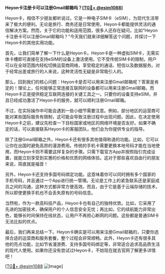 **Heyon卡注册卡可以注册Gmail邮箱吗？[[TG💪+ @esim1088](https://t.me/s/esim1088)]**

Heyon卡，相信不少朋友都听说过。它是一种电子SIM卡（eSIM），为现代生活带来了极大的便利。无论是旅行、商务还是日常使用，Heyon卡都能提供灵活的通信解决方案。然而，关于它的功能和适用范围，很多人还存在疑问，比如“Heyon卡注册卡可以注册Gmail邮箱吗？”今天我们就来详细解答这个问题，并探讨一下Heyon卡的其他实用功能。

首先，让我们简单了解一下什么是Heyon卡。Heyon卡是一种虚拟SIM卡，无需实体卡槽即可直接在支持eSIM的设备上激活使用。它不受传统SIM卡的限制，用户可以在全球范围内轻松切换运营商网络，享受稳定的通话、短信以及数据服务。对于经常出差或旅行的人来说，这种灵活性无疑是非常吸引人的。

那么，回到我们的核心问题：Heyon卡是否可以用来注册Gmail邮箱呢？答案是肯定的！理论上，任何能够正常连接互联网的设备都可以用来注册Gmail邮箱，而Heyon卡正是提供稳定互联网连接的关键工具之一。只要你的设备支持eSIM，并且已经成功激活了Heyon卡的服务，就可以顺利注册Gmail邮箱。

不过，在实际操作中可能会遇到一些小细节需要注意。例如，部分地区的运营商可能对某些国际服务有限制，这可能会导致注册过程中出现问题。因此，在决定使用Heyon卡之前，建议先检查一下目标国家或地区的网络环境是否友好。如果不确定的话，可以直接联系Heyon卡的客服团队，他们会为你提供专业的指导。

除了注册Gmail邮箱之外，Heyon卡还有很多其他值得称道的功能。比如，它可以让你在出国时避免高昂的漫游费用。传统的手机卡需要更换本地号码才能在当地使用，而Heyon卡则不需要这样复杂的步骤。只需下载官方App并按照指引完成设置，就能立刻享受到实惠的价格和优质的网络体验。这对于那些喜欢自由行的朋友来说，简直就是福音！

另外，Heyon卡还支持多国号码绑定功能。这意味着你可以同时拥有多个国家的手机号码，并且通过一个App进行统一管理。无论是工作上的紧急联系还是家庭成员之间的沟通，这种方式都非常方便高效。而且，由于它是基于云端存储的技术，所以即使更换手机也不会丢失原有的号码信息。

当然啦，作为一款高科技产品，Heyon卡也有自己的独特优势。比如，它采用了先进的加密技术，确保用户的个人信息安全无忧；再比如，它的续航能力非常出色，能够长时间保持在线状态，让用户不再担心断网的问题。这些都是普通SIM卡无法比拟的优点。

最后，我们再来总结一下。Heyon卡确实是可以用来注册Gmail邮箱的，只要你选择合适的运营商和服务套餐，整个过程会非常顺畅。此外，Heyon卡还有很多其他的亮点功能，比如节省漫游费、支持多国号码绑定等，非常适合追求高品质生活的现代人使用。如果你还没有尝试过Heyon卡，不妨现在就去官网了解更多详情吧！

[[TG💪+ @esim1088](https://t.me/s/esim1088) ![Image](https://i.postimg.cc/4NQfJmqS/Snipaste-2025-05-13-00-14-12.png)]